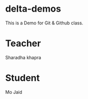 # delta-demos
This is a Demo for Git &amp; Github class.

# Teacher
Sharadha khapra

# Student
Mo Jaid

